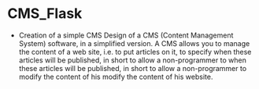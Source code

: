 # CMS_Flask
* Creation of a simple CMS
Design of a CMS (Content Management System) software, in a simplified version. A CMS allows you to manage the content of a web site, i.e. to put articles on it, to specify when these articles will be published, in short to allow a non-programmer to when these articles will be published, in short to allow a non-programmer to modify the content of his modify the content of his website.
